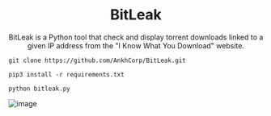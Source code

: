 <h1 align="center">BitLeak</h1>
<p align="center">BitLeak is a Python tool that check and display torrent downloads linked to a given IP address from the "I Know What You Download" website.</p>

```
git clone https://github.com/AnkhCorp/BitLeak.git
```
```
pip3 install -r requirements.txt
```
```
python bitleak.py
```
![image](https://github.com/user-attachments/assets/33130ee0-a046-420e-9fb0-631a82f8aebc)

